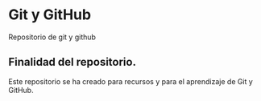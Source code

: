 # Git y GitHub
Repositorio de git y github
## Finalidad del repositorio.
Este repositorio se ha creado para recursos y para el aprendizaje de Git y GitHub.
